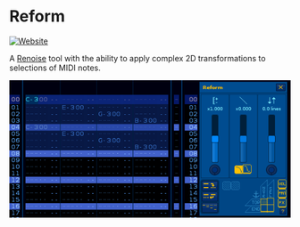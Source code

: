 # Reform

[![Website]][lt_website]

A [Renoise](https://www.renoise.com/products/renoise) tool with the ability to apply complex 2D transformations to selections of MIDI notes.

<!---------------->

[Website]: https://custom-icon-badges.demolab.com/badge/Official_Website-0087ff?style=for-the-badge&logoColor=white&logo=globe
[lt_website]: https://aqu.surf/reform

![Reform Demo](Artwork/reform-demo.apng)
